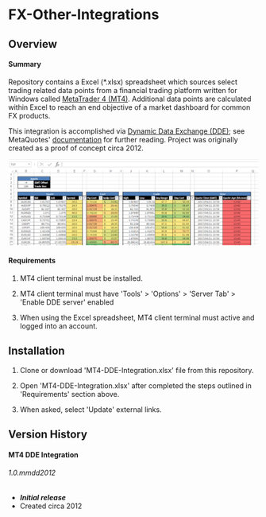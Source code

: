 # FX-Other-Integrations

## Overview
#### Summary
Repository contains a Excel (*.xlsx) spreadsheet which sources select trading related data points from a financial trading platform written for Windows called [MetaTrader 4 (MT4)](https://www.metatrader4.com/en).  Additional data points are calculated within Excel to reach an end objective of a market dashboard for common FX products.

This integration is accomplished via [Dynamic Data Exchange (DDE)](https://en.wikipedia.org/wiki/Dynamic_Data_Exchange); see MetaQuotes' [documentation](https://www.metatrader4.com/en/trading-platform/help/service/dde) for further reading.  Project was originally created as a proof of concept circa 2012.

![MT4 DDE Integration](/README-Images/MT4-DDE-Integration.png)

#### Requirements
1. MT4 client terminal must be installed.

2. MT4 client terminal must have 'Tools' > 'Options' > 'Server Tab' > 'Enable DDE server' enabled

3. When using the Excel spreadsheet, MT4 client terminal must active and logged into an account.

## **Installation**
1. Clone or download 'MT4-DDE-Integration.xlsx' file from this repository.

2. Open 'MT4-DDE-Integration.xlsx' after completed the steps outlined in 'Requirements' section above.

3. When asked, select 'Update' external links.

## Version History

#### MT4 DDE Integration
###### 1.0.mmdd2012
- ***Initial release***
- Created circa 2012